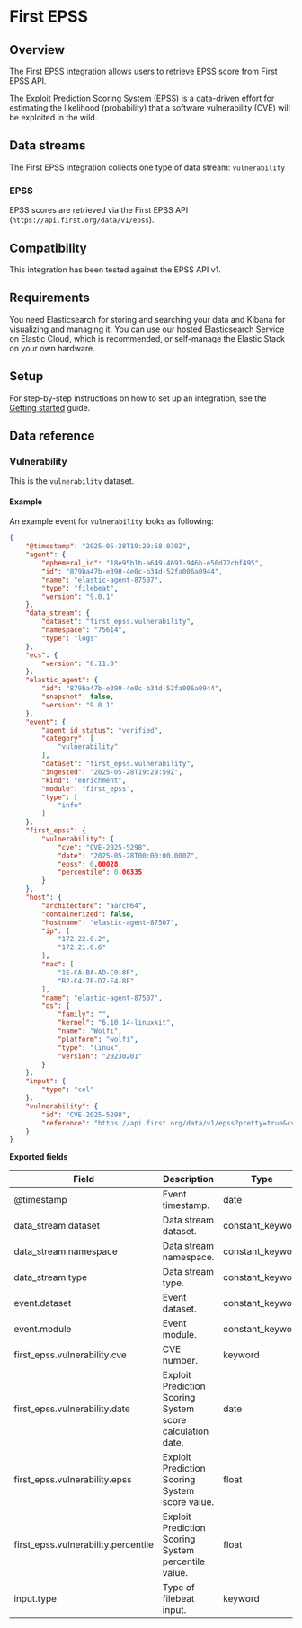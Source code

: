 # First EPSS

## Overview

The First EPSS integration allows users to retrieve EPSS score from First EPSS API. 

The Exploit Prediction Scoring System (EPSS) is a data-driven effort for estimating the likelihood (probability) that a software vulnerability (CVE) will be exploited in the wild.

## Data streams

The First EPSS integration collects one type of data stream: `vulnerability`

### EPSS

EPSS scores are retrieved via the First EPSS API (`https://api.first.org/data/v1/epss`).

## Compatibility

This integration has been tested against the EPSS API v1.


## Requirements

You need Elasticsearch for storing and searching your data and Kibana for visualizing and managing it.
You can use our hosted Elasticsearch Service on Elastic Cloud, which is recommended, or self-manage the Elastic Stack on your own hardware.

## Setup

For step-by-step instructions on how to set up an integration, see the
[Getting started](https://www.elastic.co/guide/en/starting-with-the-elasticsearch-platform-and-its-solutions/current/getting-started-observability.html) guide.


## Data reference

### Vulnerability

This is the `vulnerability` dataset.

#### Example

An example event for `vulnerability` looks as following:

```json
{
    "@timestamp": "2025-05-28T19:29:58.030Z",
    "agent": {
        "ephemeral_id": "18e95b1b-a649-4691-946b-e50d72cbf495",
        "id": "879ba47b-e390-4e0c-b34d-52fa006a0944",
        "name": "elastic-agent-87507",
        "type": "filebeat",
        "version": "9.0.1"
    },
    "data_stream": {
        "dataset": "first_epss.vulnerability",
        "namespace": "75614",
        "type": "logs"
    },
    "ecs": {
        "version": "8.11.0"
    },
    "elastic_agent": {
        "id": "879ba47b-e390-4e0c-b34d-52fa006a0944",
        "snapshot": false,
        "version": "9.0.1"
    },
    "event": {
        "agent_id_status": "verified",
        "category": [
            "vulnerability"
        ],
        "dataset": "first_epss.vulnerability",
        "ingested": "2025-05-28T19:29:59Z",
        "kind": "enrichment",
        "module": "first_epss",
        "type": [
            "info"
        ]
    },
    "first_epss": {
        "vulnerability": {
            "cve": "CVE-2025-5298",
            "date": "2025-05-28T00:00:00.000Z",
            "epss": 0.00028,
            "percentile": 0.06335
        }
    },
    "host": {
        "architecture": "aarch64",
        "containerized": false,
        "hostname": "elastic-agent-87507",
        "ip": [
            "172.22.0.2",
            "172.21.0.6"
        ],
        "mac": [
            "1E-CA-BA-AD-C0-8F",
            "B2-C4-7F-D7-F4-8F"
        ],
        "name": "elastic-agent-87507",
        "os": {
            "family": "",
            "kernel": "6.10.14-linuxkit",
            "name": "Wolfi",
            "platform": "wolfi",
            "type": "linux",
            "version": "20230201"
        }
    },
    "input": {
        "type": "cel"
    },
    "vulnerability": {
        "id": "CVE-2025-5298",
        "reference": "https://api.first.org/data/v1/epss?pretty=true&cve=CVE-2025-5298"
    }
}
```

**Exported fields**

| Field | Description | Type |
|---|---|---|
| @timestamp | Event timestamp. | date |
| data_stream.dataset | Data stream dataset. | constant_keyword |
| data_stream.namespace | Data stream namespace. | constant_keyword |
| data_stream.type | Data stream type. | constant_keyword |
| event.dataset | Event dataset. | constant_keyword |
| event.module | Event module. | constant_keyword |
| first_epss.vulnerability.cve | CVE number. | keyword |
| first_epss.vulnerability.date | Exploit Prediction Scoring System score calculation date. | date |
| first_epss.vulnerability.epss | Exploit Prediction Scoring System score value. | float |
| first_epss.vulnerability.percentile | Exploit Prediction Scoring System percentile value. | float |
| input.type | Type of filebeat input. | keyword |
